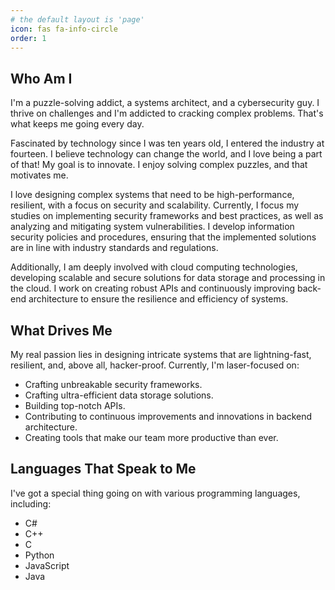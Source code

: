 ```yaml
---
# the default layout is 'page'
icon: fas fa-info-circle
order: 1
---
```


## Who Am I

I'm a puzzle-solving addict, a systems architect, and a cybersecurity guy. I thrive on challenges and I'm addicted to cracking complex problems. That's what keeps me going every day.

Fascinated by technology since I was ten years old, I entered the industry at fourteen. I believe technology can change the world, and I love being a part of that! My goal is to innovate. I enjoy solving complex puzzles, and that motivates me.

I love designing complex systems that need to be high-performance, resilient, with a focus on security and scalability. Currently, I focus my studies on implementing security frameworks and best practices, as well as analyzing and mitigating system vulnerabilities. I develop information security policies and procedures, ensuring that the implemented solutions are in line with industry standards and regulations.

Additionally, I am deeply involved with cloud computing technologies, developing scalable and secure solutions for data storage and processing in the cloud. I work on creating robust APIs and continuously improving back-end architecture to ensure the resilience and efficiency of systems.

## What Drives Me

My real passion lies in designing intricate systems that are lightning-fast, resilient, and, above all, hacker-proof. Currently, I'm laser-focused on:

- Crafting unbreakable security frameworks.
- Crafting ultra-efficient data storage solutions.
- Building top-notch APIs.
- Contributing to continuous improvements and innovations in backend architecture.
- Creating tools that make our team more productive than ever.

## Languages That Speak to Me

I've got a special thing going on with various programming languages, including:

- C#
- C++
- C
- Python
- JavaScript
- Java

